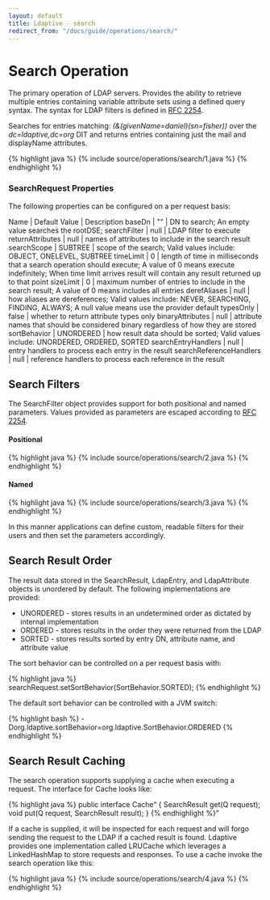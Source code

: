 ```yaml
---
layout: default
title: Ldaptive - search
redirect_from: "/docs/guide/operations/search/"
---
```


# Search Operation

The primary operation of LDAP servers. Provides the ability to retrieve multiple entries containing variable attribute sets using a defined query syntax. The syntax for LDAP filters is defined in [RFC 2254](http://www.ietf.org/rfc/rfc2254.txt).

Searches for entries matching: _(&(givenName=daniel)(sn=fisher))_ over the _dc=ldaptive,dc=org_ DIT and returns entries containing just the mail and displayName attributes.

{% highlight java %}
{% include source/operations/search/1.java %}
{% endhighlight %}

### SearchRequest Properties

The following properties can be configured on a per request basis:

Name | Default Value | Description
baseDn | "" | DN to search; An empty value searches the rootDSE;
searchFilter | null | LDAP filter to execute
returnAttributes | null | names of attributes to include in the search result
searchScope | SUBTREE | scope of the search; Valid values include: OBJECT, ONELEVEL, SUBTREE
timeLimit | 0 | length of time in milliseconds that a search operation should execute; A value of 0 means execute indefinitely; When time limit arrives result will contain any result returned up to that point
sizeLimit | 0 | maximum number of entries to include in the search result; A value of 0 means includes all entries
derefAliases | null | how aliases are dereferences; Valid values include: NEVER, SEARCHING, FINDING, ALWAYS; A null value means use the provider default
typesOnly | false | whether to return attribute types only
binaryAttributes | null | attribute names that should be considered binary regardless of how they are stored
sortBehavior | UNORDERED | how result data should be sorted; Valid values include: UNORDERED, ORDERED, SORTED
searchEntryHandlers | null | entry handlers to process each entry in the result
searchReferenceHandlers | null | reference handlers to process each reference in the result

## Search Filters

The SearchFilter object provides support for both positional and named parameters. Values provided as parameters are escaped according to [RFC 2254](http://www.ietf.org/rfc/rfc2254.txt).

#### Positional

{% highlight java %}
{% include source/operations/search/2.java %}
{% endhighlight %}

#### Named

{% highlight java %}
{% include source/operations/search/3.java %}
{% endhighlight %}

In this manner applications can define custom, readable filters for their users and then set the parameters accordingly.

## Search Result Order

The result data stored in the SearchResult, LdapEntry, and LdapAttribute objects is unordered by default. The following implementations are provided:

- UNORDERED - stores results in an undetermined order as dictated by internal implementation
- ORDERED - stores results in the order they were returned from the LDAP
- SORTED - stores results sorted by entry DN, attribute name, and attribute value

The sort behavior can be controlled on a per request basis with:

{% highlight java %}
searchRequest.setSortBehavior(SortBehavior.SORTED);
{% endhighlight %}

The default sort behavior can be controlled with a JVM switch:

{% highlight bash %}
-Dorg.ldaptive.sortBehavior=org.ldaptive.SortBehavior.ORDERED
{% endhighlight %}

## Search Result Caching

The search operation supports supplying a cache when executing a request. The interface for Cache looks like:

{% highlight java %}
public interface Cache<Q extends SearchRequest>
{
  SearchResult get(Q request);
  void put(Q request, SearchResult result);
}
{% endhighlight %}

If a cache is supplied, it will be inspected for each request and will forgo sending the request to the LDAP if a cached result is found. Ldaptive provides one implementation called LRUCache which leverages a LinkedHashMap to store requests and responses. To use a cache invoke the search operation like this:

{% highlight java %}
{% include source/operations/search/4.java %}
{% endhighlight %}

